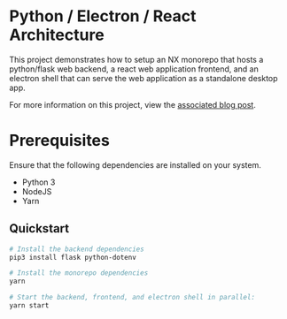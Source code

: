 # Python / Electron / React Architecture

This project demonstrates how to setup an NX monorepo that hosts a python/flask web backend, a react web application frontend, and an electron shell that can serve the web application as a standalone desktop app.

For more information on this project, view the [associated blog post](https://matthewjberger.xyz/Integrating-Python-Flask-Electron-And-React/).

# Prerequisites 

Ensure that the following dependencies are installed on your system.

* Python 3
* NodeJS
* Yarn

## Quickstart

```bash
# Install the backend dependencies
pip3 install flask python-dotenv 

# Install the monorepo dependencies
yarn 

# Start the backend, frontend, and electron shell in parallel:
yarn start
```
